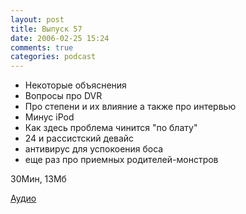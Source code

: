 ```yaml
---
layout: post
title: Выпуск 57
date: 2006-02-25 15:24
comments: true
categories: podcast
---
```


- Некоторые объяснения
- Вопросы про DVR
- Про степени и их влияние а также про интервью
- Минус iPod
- Как здесь проблема чинится "по блату"
- 24 и рассистский девайс
- антивирус для успокоения боса
- еще раз про приемных родителей-монстров

30Мин, 13Мб

[Аудио](https://podcast.umputun.com/media/ump_podcast57.mp3)
<audio src="https://podcast.umputun.com/media/ump_podcast57.mp3" preload="none">